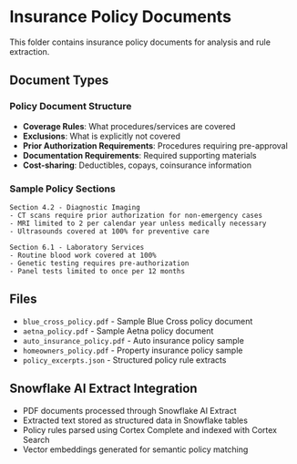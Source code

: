# Insurance Policy Documents

This folder contains insurance policy documents for analysis and rule extraction.

## Document Types

### Policy Document Structure
- **Coverage Rules**: What procedures/services are covered
- **Exclusions**: What is explicitly not covered  
- **Prior Authorization Requirements**: Procedures requiring pre-approval
- **Documentation Requirements**: Required supporting materials
- **Cost-sharing**: Deductibles, copays, coinsurance information

### Sample Policy Sections
```text
Section 4.2 - Diagnostic Imaging
- CT scans require prior authorization for non-emergency cases
- MRI limited to 2 per calendar year unless medically necessary
- Ultrasounds covered at 100% for preventive care

Section 6.1 - Laboratory Services  
- Routine blood work covered at 100%
- Genetic testing requires pre-authorization
- Panel tests limited to once per 12 months
```

## Files
- `blue_cross_policy.pdf` - Sample Blue Cross policy document
- `aetna_policy.pdf` - Sample Aetna policy document  
- `auto_insurance_policy.pdf` - Auto insurance policy sample
- `homeowners_policy.pdf` - Property insurance policy sample
- `policy_excerpts.json` - Structured policy rule extracts

## Snowflake AI Extract Integration
- PDF documents processed through Snowflake AI Extract
- Extracted text stored as structured data in Snowflake tables
- Policy rules parsed using Cortex Complete and indexed with Cortex Search
- Vector embeddings generated for semantic policy matching
